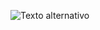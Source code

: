 ![Texto alternativo](https://cdn.discordapp.com/attachments/782453162409328641/1154604877197090908/image.png)